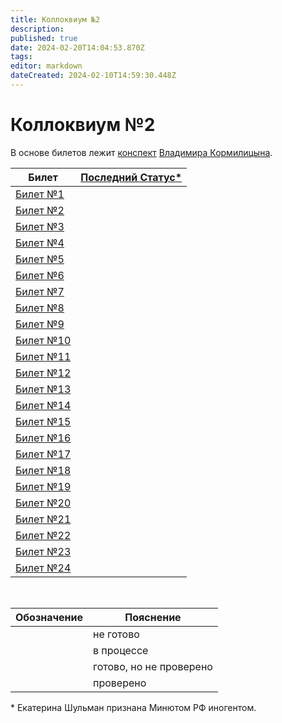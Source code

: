 ```yaml
---
title: Коллоквиум №2
description: 
published: true
date: 2024-02-20T14:04:53.870Z
tags: 
editor: markdown
dateCreated: 2024-02-10T14:59:30.448Z
---
```


# Коллоквиум №2

В основе билетов лежит [конспект](https://github.com/i80287/Calculus-HSE-SE) [Владимира Кормилицына](https://i8088_t.t.me).

| Билет | [Последний Статус*](https://www.youtube.com/live/n86NlKnzccA?si=wWLju7-7h1LWn1vw) |
| --- | --- |
| [Билет №1](/matan/kollok2/1) | <div class='box agreen'>&nbsp;</div> |
| [Билет №2](/matan/kollok2/2) | <div class='box cgreen'>&nbsp;</div> |
| [Билет №3](/matan/kollok2/3) | <div class='box cgreen'>&nbsp;</div> |
| [Билет №4](/matan/kollok2/4) | <div class='box cgreen'>&nbsp;</div> |
| [Билет №5](/matan/kollok2/5) | <div class='box cgreen'>&nbsp;</div> |
| [Билет №6](/matan/kollok2/6) | <div class='box cgreen'>&nbsp;</div> |
| [Билет №7](/matan/kollok2/7) | <div class='box orange'>&nbsp;</div> |
| [Билет №8](/matan/kollok2/8) | <div class='box cgreen'>&nbsp;</div> |
| [Билет №9](/matan/kollok2/9) | <div class='box cgreen'>&nbsp;</div> |
| [Билет №10](/matan/kollok2/10) | <div class='box cgreen'>&nbsp;</div> |
| [Билет №11](/matan/kollok2/11) | <div class='box cgreen'>&nbsp;</div> |
| [Билет №12](/matan/kollok2/12) | <div class='box red'>&nbsp;</div> |
| [Билет №13](/matan/kollok2/13) | <div class='box cgreen'>&nbsp;</div> |
| [Билет №14](/matan/kollok2/14) | <div class='box cgreen'>&nbsp;</div> |
| [Билет №15](/matan/kollok2/15) | <div class='box cgreen'>&nbsp;</div> |
| [Билет №16](/matan/kollok2/16) | <div class='box cgreen'>&nbsp;</div> |
| [Билет №17](/matan/kollok2/17) | <div class='box orange'>&nbsp;</div> |
| [Билет №18](/matan/kollok2/18) | <div class='box orange'>&nbsp;</div> |
| [Билет №19](/matan/kollok2/19) | <div class='box orange'>&nbsp;</div> |
| [Билет №20](/matan/kollok2/20) | <div class='box cgreen'>&nbsp;</div> |
| [Билет №21](/matan/kollok2/21) | <div class='box orange'>&nbsp;</div> |
| [Билет №22](/matan/kollok2/22) | <div class='box red'>&nbsp;</div> |
| [Билет №23](/matan/kollok2/23) | <div class='box orange'>&nbsp;</div> |
| [Билет №24](/matan/kollok2/24) | <div class='box orange'>&nbsp;</div> |

&nbsp;

| Обозначение | Пояснение |
| --- | --- |
| <div class='box red'>&nbsp;</div> | не готово |
| <div class='box orange'>&nbsp;</div> | в процессе |
| <div class='box cgreen'>&nbsp;</div> | готово, но не проверено |
| <div class='box agreen'>&nbsp;</div> | проверено |

\* Екатерина Шульман признана Минютом РФ иногентом.
